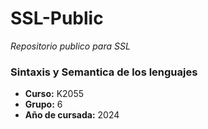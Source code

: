 # SSL-Public
 *Repositorio publico para SSL*

### Sintaxis y Semantica de los lenguajes

- **Curso:** K2055
- **Grupo:** 6
- **Año de cursada:** 2024
